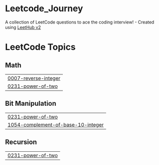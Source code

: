 # Leetcode_Journey
A collection of LeetCode questions to ace the coding interview! - Created using [LeetHub v2](https://github.com/arunbhardwaj/LeetHub-2.0)

<!---LeetCode Topics Start-->
# LeetCode Topics
## Math
|  |
| ------- |
| [0007-reverse-integer](https://github.com/T-OSKR/Leetcode_Journey/tree/master/0007-reverse-integer) |
| [0231-power-of-two](https://github.com/T-OSKR/Leetcode_Journey/tree/master/0231-power-of-two) |
## Bit Manipulation
|  |
| ------- |
| [0231-power-of-two](https://github.com/T-OSKR/Leetcode_Journey/tree/master/0231-power-of-two) |
| [1054-complement-of-base-10-integer](https://github.com/T-OSKR/Leetcode_Journey/tree/master/1054-complement-of-base-10-integer) |
## Recursion
|  |
| ------- |
| [0231-power-of-two](https://github.com/T-OSKR/Leetcode_Journey/tree/master/0231-power-of-two) |
<!---LeetCode Topics End-->